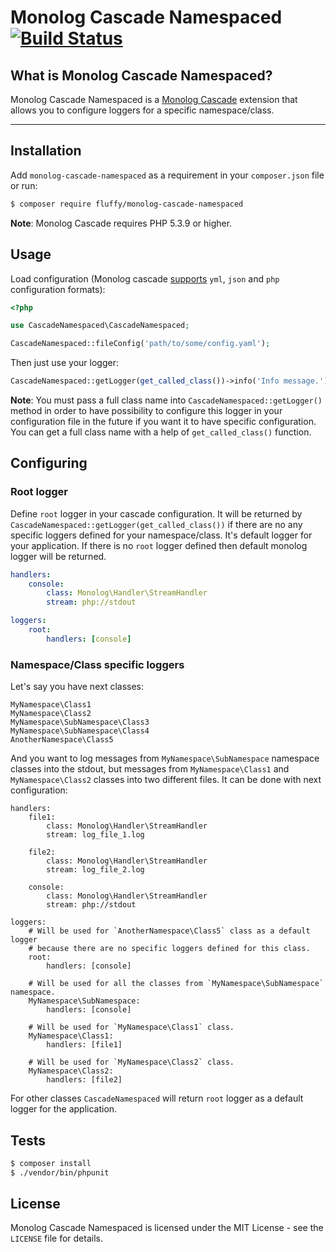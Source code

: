 Monolog Cascade Namespaced [![Build Status](https://travis-ci.org/PavelLoparev/monolog-cascade-namespaced.svg?branch=master)](https://travis-ci.org/PavelLoparev/monolog-cascade-namespaced)
===============

What is Monolog Cascade Namespaced?
------------------------

Monolog Cascade Namespaced is a [Monolog Cascade](https://github.com/theorchard/monolog-cascade) extension that allows you to configure loggers for a specific namespace/class.

------------


Installation
------------

Add `monolog-cascade-namespaced` as a requirement in your `composer.json` file or run:
```sh
$ composer require fluffy/monolog-cascade-namespaced
```

**Note**: Monolog Cascade requires PHP 5.3.9 or higher.

Usage
-----

Load configuration (Monolog cascade [supports](https://github.com/theorchard/monolog-cascade#configuring-your-loggers) `yml`, `json` and `php` configuration formats):
```php
<?php

use CascadeNamespaced\CascadeNamespaced;

CascadeNamespaced::fileConfig('path/to/some/config.yaml');
```

Then just use your logger:
```php
CascadeNamespaced::getLogger(get_called_class())->info('Info message.');
```

**Note**: You must pass a full class name into `CascadeNamespaced::getLogger()` method in order to have possibility to configure this logger in your configuration file in the future if you want it to have specific configuration. You can get a full class name with a help of `get_called_class()` function.

Configuring
-----------

### Root logger
Define `root` logger in your cascade configuration. It will be returned by `CascadeNamespaced::getLogger(get_called_class())` if there are no any specific loggers defined for your namespace/class. It's default logger for your application. If there is no `root` logger defined then default monolog logger will be returned.
```yaml
handlers:
    console:
        class: Monolog\Handler\StreamHandler
        stream: php://stdout

loggers:
    root:
        handlers: [console]

```

### Namespace/Class specific loggers
Let's say you have next classes:
```
MyNamespace\Class1
MyNamespace\Class2
MyNamespace\SubNamespace\Class3
MyNamespace\SubNamespace\Class4
AnotherNamespace\Class5
```
And you want to log messages from `MyNamespace\SubNamespace` namespace classes into the stdout, but messages from `MyNamespace\Class1` and `MyNamespace\Class2` classes into two different files. It can be done with next configuration:
```
handlers:
    file1:
        class: Monolog\Handler\StreamHandler
        stream: log_file_1.log

    file2:
        class: Monolog\Handler\StreamHandler
        stream: log_file_2.log

    console:
        class: Monolog\Handler\StreamHandler
        stream: php://stdout

loggers:
    # Will be used for `AnotherNamespace\Class5` class as a default logger
    # because there are no specific loggers defined for this class.
    root:
        handlers: [console]

    # Will be used for all the classes from `MyNamespace\SubNamespace` namespace.
    MyNamespace\SubNamespace:
        handlers: [console]

    # Will be used for `MyNamespace\Class1` class.
    MyNamespace\Class1:
        handlers: [file1]

    # Will be used for `MyNamespace\Class2` class.
    MyNamespace\Class2:
        handlers: [file2]

```
For other classes `CascadeNamespaced` will return `root` logger as a default logger for the application.

Tests
-----

```sh
$ composer install
$ ./vendor/bin/phpunit
```

License
-------

Monolog Cascade Namespaced is licensed under the MIT License - see the `LICENSE` file for details.

